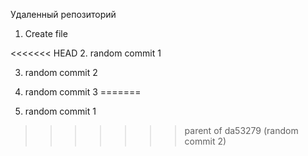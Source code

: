 Удаленный репозиторий

1. Create file

<<<<<<< HEAD
2. random commit 1

3. random commit 2

4. random commit 3
=======
2. random commit 1
>>>>>>> parent of da53279 (random commit 2)

